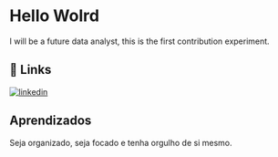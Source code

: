
# Hello Wolrd

I will be a future data analyst, this is the first contribution experiment.



## 🔗 Links
[![linkedin](https://img.shields.io/badge/linkedin-0A66C2?style=for-the-badge&logo=linkedin&logoColor=white)](https://www.linkedin.com/in/willian-andrew-silva)
## Aprendizados

Seja organizado, seja focado e tenha orgulho de si mesmo.

